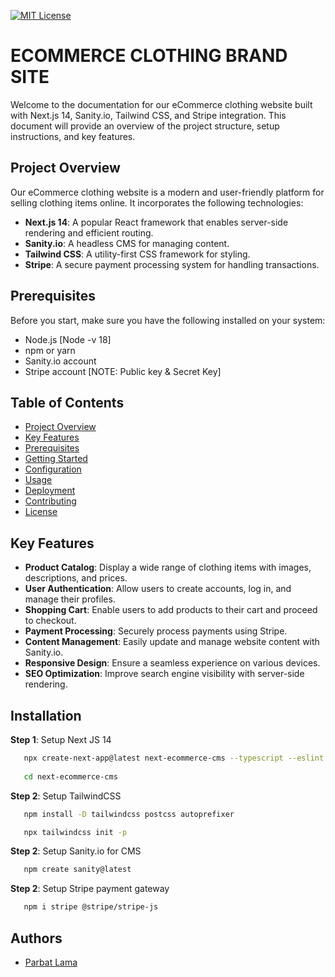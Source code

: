 
[![MIT License](https://img.shields.io/badge/License-MIT-green.svg)]()

# ECOMMERCE CLOTHING BRAND SITE
Welcome to the documentation for our eCommerce clothing website built with Next.js 14, Sanity.io, Tailwind CSS, and Stripe integration. This document will provide an overview of the project structure, setup instructions, and key features.


## Project Overview

Our eCommerce clothing website is a modern and user-friendly platform for selling clothing items online. It incorporates the following technologies:

- **Next.js 14**: A popular React framework that enables server-side rendering and efficient routing.
- **Sanity.io**: A headless CMS for managing content.
- **Tailwind CSS**: A utility-first CSS framework for styling.
- **Stripe**: A secure payment processing system for handling transactions.

## Prerequisites

Before you start, make sure you have the following installed on your system:

- Node.js [Node -v 18]
- npm or yarn
- Sanity.io account
- Stripe account [NOTE: Public key & Secret Key]
## Table of Contents

- [Project Overview](#project-overview)
- [Key Features](#key-features)
- [Prerequisites](#prerequisites)
- [Getting Started](#getting-started)
- [Configuration](#configuration)
- [Usage](#usage)
- [Deployment](#deployment)
- [Contributing](#contributing)
- [License](#license)

## Key Features

- **Product Catalog**: Display a wide range of clothing items with images, descriptions, and prices.
- **User Authentication**: Allow users to create accounts, log in, and manage their profiles.
- **Shopping Cart**: Enable users to add products to their cart and proceed to checkout.
- **Payment Processing**: Securely process payments using Stripe.
- **Content Management**: Easily update and manage website content with Sanity.io.
- **Responsive Design**: Ensure a seamless experience on various devices.
- **SEO Optimization**: Improve search engine visibility with server-side rendering.
## Installation

**Step 1**: Setup Next JS 14

```bash
   npx create-next-app@latest next-ecommerce-cms --typescript --eslint
   
   cd next-ecommerce-cms
```

**Step 2**: Setup TailwindCSS

```bash
   npm install -D tailwindcss postcss autoprefixer

   npx tailwindcss init -p
```

**Step 2**: Setup Sanity.io for CMS

```bash
   npm create sanity@latest
```

**Step 2**: Setup Stripe payment gateway

```bash
   npm i stripe @stripe/stripe-js
```
## Authors

- [Parbat Lama](https://lamaparbat.com.np/)

